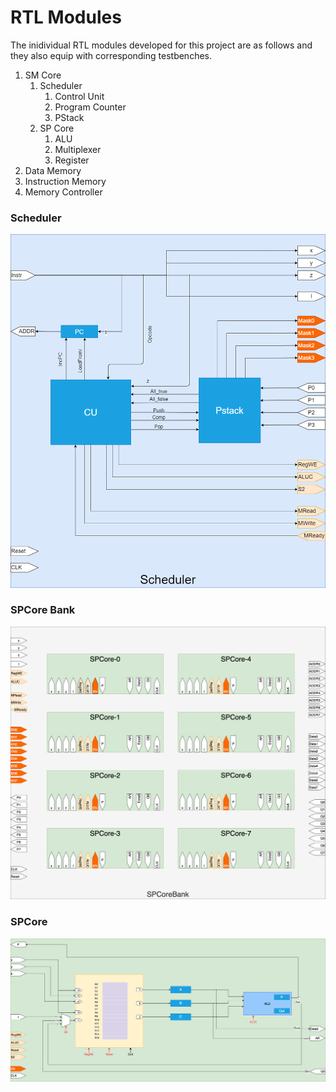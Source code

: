 # RTL Modules

The inidividual RTL modules developed for this project are as follows and they also equip with corresponding testbenches.

1. SM Core
	1. Scheduler
		1. Control Unit
		2. Program Counter
		3. PStack
	1. SP Core 
		1.  ALU
		2.  Multiplexer
		3.  Register
2. Data Memory
3. Instruction Memory
4. Memory Controller



### Scheduler
![Scheduler](../docs/images/Scheduler.png "Scheduler")

### SPCore Bank

![n_spcore](../docs/images/n_spcore.png "n_spcore")

### SPCore

![SPCore](../docs/images/SPCore.png "SPCore")
